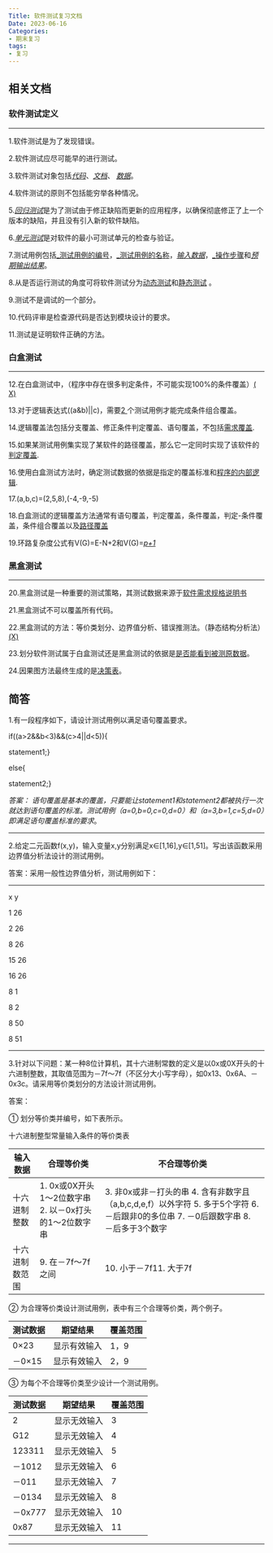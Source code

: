 ```yaml
---
Title: 软件测试复习文档
Date: 2023-06-16
Categories:
- 期末复习
tags:
- 复习
---
```


## 相关文档

### 软件测试定义

---

1.软件测试是为了发现错误。

2.软件测试应尽可能早的进行测试。

3.软件测试对象包括<u>_代码_</u>、<u>_文档_</u>、 <u>_数据_</u>。

4.软件测试的原则不包括能穷举各种情况。

5.<u>_回归测试_</u>是为了测试由于修正缺陷而更新的应用程序，以确保彻底修正了上一个版本的缺陷，并且没有引入新的软件缺陷。

6.<u>_单元测试_</u>是对软件的最小可测试单元的检查与验证。

7.测试用例包括<u>_测试用例的编号</u>，<u>_测试用例的名称</u>，<u>_输入数据_</u>，<u>_操作步骤</u>和<u>_预期输出结果_</u>。

8.从是否运行测试的角度可将软件测试分为<u>动态测试</u>和<u>静态测试</u> 。

9.测试不是调试的一个部分。

10.代码评审是检查源代码是否达到模块设计的要求。

11.测试是证明软件正确的方法。

### 白盒测试

---

12.在白盒测试中，（程序中存在很多判定条件，不可能实现100%的条件覆盖）<u>( X)</u>

13.对于逻辑表达式((a&b)||c)，需要<u>2 </u>个测试用例才能完成条件组合覆盖。

14.逻辑覆盖法包括分支覆盖、修正条件判定覆盖、语句覆盖，不包括<u>需求覆盖</u>.

15.如果某测试用例集实现了某软件的路径覆盖，那么它一定同时实现了该软件的<u>判定覆盖</u>.

16.使用白盒测试方法时，确定测试数据的依据是指定的覆盖标准和<u>程序的内部逻辑</u>.

17.(a,b,c)=(2,5,8),(-4,-9,-5)

18.白盒测试的逻辑覆盖方法通常有语句覆盖，判定覆盖，条件覆盖，判定-条件覆盖，条件组合覆盖以及<u>路径覆盖</u>

19.环路复杂度公式有V(G)=E-N+2和V(G)=<u>_p+1_</u>

### 黑盒测试

---

 20.黑盒测试是一种重要的测试策略，其测试数据来源于<u>软件需求规格说明书</u>

21.黑盒测试不可以覆盖所有代码。

22.黑盒测试的方法：等价类划分、边界值分析、错误推测法。（静态结构分析法）<u>(X)</u>

23.划分软件测试属于白盒测试还是黑盒测试的依据是<u>是否能看到被测原数据</u>。

24.因果图方法最终生成的是<u>决策表</u>。





## 简答


1.有一段程序如下，请设计测试用例以满足语句覆盖要求。

if((a>2&&b<3)&&(c>4||d<5)){

statement1;}

else{

statement2;}

_答案：_ _语句覆盖是基本的覆盖，只要能让statement1和statement2都被执行一次就达到语句覆盖的标准。测试用例（a=0,b=0,c=0,d=0）和（a=3,b=1,c=5,d=0）即满足语句覆盖标准的要求_。 

---

2.给定二元函数f(x,y)，输入变量x,y分别满足x∈[1,16],y∈[1,51]。写出该函数采用边界值分析法设计的测试用例。

答案：采用一般性边界值分析，测试用例如下：

---

x  y

1 26

2 26

8 26

15 26

16 26

8 1

8  2

8 50

8 51

---

3.针对以下问题：某一种8位计算机，其十六进制常数的定义是以0x或0X开头的十六进制整数，其取值范围为－7f～7f（不区分大小写字母），如0x13、0x6A、－0x3c。请采用等价类划分的方法设计测试用例。

答案：

① 划分等价类并编号，如下表所示。

十六进制整型常量输入条件的等价类表

| 输入数据       | 合理等价类                                             | 不合理等价类                                                 |
| -------------- | ------------------------------------------------------ | ------------------------------------------------------------ |
| 十六进制整数   | 1. 0x或0X开头1～2位数字串  2. 以－0x打头的1～2位数字串 | 3. 非0x或非－打头的串 4. 含有非数字且（a,b,c,d,e,f）以外字符  5. 多于5个字符  6. －后跟非0的多位串  7. －0后跟数字串  8. －后多于3个数字 |
| 十六进制数范围 | 9. 在－7f～7f之间                                      | 10. 小于－7f11. 大于7f                                       |

② 为合理等价类设计测试用例，表中有三个合理等价类，两个例子。

| 测试数据 | 期望结果     | 覆盖范围 |
| -------- | ------------ | -------- |
| 0×23     | 显示有效输入 | 1，9     |
| －0×15   | 显示有效输入 | 2，9     |

③ 为每个不合理等价类至少设计一个测试用例。

| 测试数据 | 期望结果     | 覆盖范围 |
| -------- | ------------ | -------- |
| 2        | 显示无效输入 | 3        |
| G12      | 显示无效输入 | 4        |
| 123311   | 显示无效输入 | 5        |
| －1012   | 显示无效输入 | 6        |
| －011    | 显示无效输入 | 7        |
| －0134   | 显示无效输入 | 8        |
| －0x777  | 显示无效输入 | 10       |
| 0x87     | 显示无效输入 | 11       |

---

 